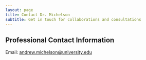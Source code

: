 ```yaml
---
layout: page
title: Contact Dr. Michelson
subtitle: Get in touch for collaborations and consultations
---
```


## Professional Contact Information

Email: [andrew.michelson@university.edu](mailto:andrew.michelson@university.edu)
